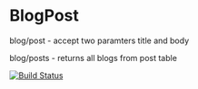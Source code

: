 # BlogPost

blog/post  - accept two paramters title and body 

blog/posts - returns all blogs from post table

[![Build Status](http://54.89.220.123:8080/job/EPortal/job/Build-Develop-eportal-console-app/badge/icon)](http://54.89.220.123:8080/job/EPortal/job/Build-Develop-eportal-console-app/)
